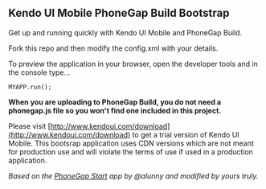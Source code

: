 Kendo UI Mobile PhoneGap Build Bootstrap
---

Get up and running quickly with Kendo UI Mobile and PhoneGap Build.

Fork this repo and then modify the config.xml with your details.

To preview the application in your browser, open the developer tools and in the console type...

    MYAPP.run();
    
**When you are uploading to PhoneGap Build, you do not need a phonegap.js file so you won't find one included in this project.**

Please visit [http://www.kendoui.com/download](http://www.kendoui.com/download) to get a trial version of Kendo UI Mobile. This bootsrap application uses CDN versions which are not meant for production use and will violate the terms of use if used in a production application.

_Based on the [PhoneGap Start](https://github.com/phonegap/phonegap-start) app by @alunny and modified by yours truly._
